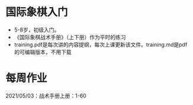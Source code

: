 # 国际象棋入门

- 5-8岁，初级入门。
- 《国际象棋战术手册》（上下册）作为平时的练习
- training.pdf是每次讲的内容提纲，每次上课更新该文件。training.md是pdf的可编辑版本，不用下载
# 每周作业
2021/05/03：战术手册上册：1-60